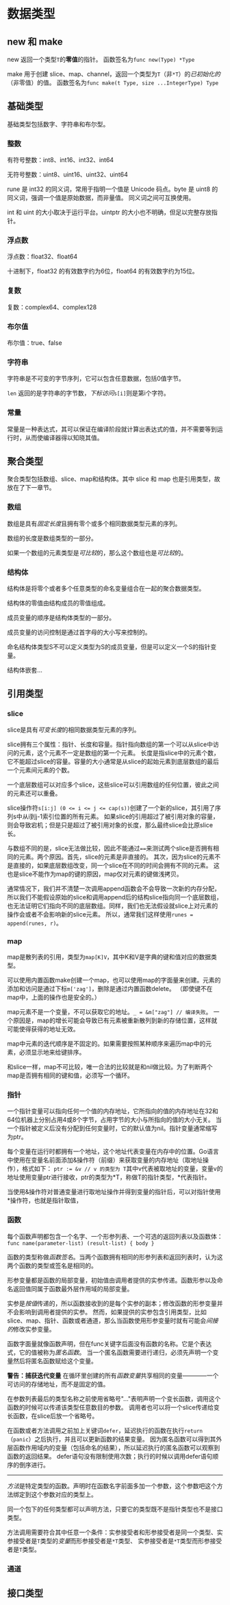 # 数据类型

## new 和 make

new 返回一个类型`T`的**零值**的指针。
函数签名为`func new(Type) *Type`

make 用于创建 slice、map、channel，返回一个类型为`T`（非`*T`）的*已初始化的*（非零值）的值。
函数签名为`func make(t Type, size ...IntegerType) Type`

## 基础类型

基础类型包括数字、字符串和布尔型。

### 整数

有符号整数：int8、int16、int32、int64

无符号整数：uint8、uint16、uint32、uint64

rune 是 int32 的同义词，常用于指明一个值是 Unicode 码点。byte 是 uint8 的同义词，强调一个值是原始数据，而非量值。
同义词之间可互换使用。

int 和 uint 的大小取决于运行平台。uintptr 的大小也不明确，但足以完整存放指针。

### 浮点数

浮点数：float32、float64

十进制下，float32 的有效数字约为6位，float64 的有效数字约为15位。

### 复数

复数：complex64、complex128

### 布尔值

布尔值：true、false

### 字符串

字符串是不可变的字节序列，它可以包含任意数据，包括0值字节。

`len` 返回的是字符串的字节数，_下标访问_`s[i]`则是第i个字符。

### 常量

常量是一种表达式，其可以保证在编译阶段就计算出表达式的值，并不需要等到运行时，从而使编译器得以知晓其值。

## 聚合类型

聚合类型包括数组、slice、map和结构体。其中 slice 和 map 也是引用类型，故放在了下一章节。

### 数组

数组是具有*固定长度*且拥有零个或多个相同数据类型元素的序列。

数组的长度是数组类型的一部分。

如果一个数组的元素类型是*可比较*的，那么这个数组也是*可比较*的。

### 结构体

结构体是将零个或者多个任意类型的命名变量组合在一起的聚合数据类型。

结构体的零值由结构成员的零值组成。

成员变量的顺序是结构体类型的一部分。

成员变量的访问控制是通过首字母的大小写来控制的。

命名结构体类型S不可以定义类型为S的成员变量，但是可以定义一个S的指针变量。

结构体嵌套...

## 引用类型

### slice

slice是具有*可变长度*的相同数据类型元素的序列。

slice拥有三个属性：指针、长度和容量。指针指向数组的第一个可以从slice中访问的元素，这个元素不一定是数组的第一个元素。
长度是指slice中的元素个数，它不能超过slice的容量。容量的大小通常是从slice的起始元素到底层数组的最后一个元素间元素的个数。

一个底层数组可以对应多个slice，这些slice可以引用数组的任何位置，彼此之间的元素还可以重叠。

slice操作符`s[i:j] (0 <= i <= j <= cap(s))`创建了一个新的slice，其引用了序列s中从i到j-1索引位置的所有元素。
如果slice的引用超过了被引用对象的容量，则会导致宕机；但是只是超过了被引用对象的长度，那么最终slice会比原slice长。

与数组不同的是，slice无法做比较，因此不能通过`==`来测试两个slice是否拥有相同的元素。两个原因。首先，slice的元素是非直接的。
其次，因为slice的元素不是直接的，如果底层数组改变，同一个slice在不同的时间会拥有不同的元素。
这也是slice不能作为map的键的原因，map仅对元素的键做浅拷贝。

通常情况下，我们并不清楚一次调用append函数会不会导致一次新的内存分配，所以我们不能假设原始的slice和调用append后的结构slice指向同一个底层数组，
也无法证明它们指向不同的底层数组。同样，我们也无法假设就slice上对元素的操作会或者不会影响新的slice元素。
所以，通常我们这样使用`runes = append(runes, r)`。

### map

map是散列表的引用，类型为`map[K]V`，其中K和V是字典的键和值对应的数据类型。

可以使用内置函数make创建一个map，也可以使用map的字面量来创建。元素的添加和访问是通过下标`m['zag']`，删除是通过内置函数delete。
（即使键不在map中，上面的操作也是安全的。）

map元素不是一个变量，不可以获取它的地址。`_ = &m["zag"] // 编译失败`。
一个原因是，map的增长可能会导致已有元素被重新散列到新的存储位置，这样就可能使得获得的地址无效。

map中元素的迭代顺序是不固定的。如果需要按照某种顺序来遍历map中的元素，必须显示地来给键排序。

和slice一样，map不可比较，唯一合法的比较就是和nil做比较。为了判断两个map是否拥有相同的键和值，必须写一个循环。

### 指针

一个指针变量可以指向任何一个值的内存地址，它所指向的值的内存地址在32和64位机器上分别占用4或8个字节，占用字节的大小与所指向的值的大小无关。
当一个指针被定义后没有分配到任何变量时，它的默认值为nil。指针变量通常缩写为ptr。

每个变量在运行时都拥有一个地址，这个地址代表变量在内存中的位置。Go语言中使用在变量名前面添加&操作符（前缀）来获取变量的内存地址（取地址操作），格式如下：
`ptr := &v // v 的类型为 T`其中v代表被取地址的变量，变量v的地址使用变量ptr进行接收，ptr的类型为*T，称做T的指针类型，*代表指针。

当使用&操作符对普通变量进行取地址操作并得到变量的指针后，可以对指针使用*操作符，也就是指针取值，

### 函数

每个函数声明都包含一个名字、一个形参列表、一个可选的返回列表以及函数体：`func name(parameter-list) (result-list) { body }`

函数的类型称做*函数签名*。当两个函数拥有相同的形参列表和返回列表时，认为这两个函数的类型或签名是相同的。

形参变量都是函数的局部变量，初始值由调用者提供的实参传递。函数形参以及命名返回值同属于函数最外层作用域的局部变量。

实参是*按值*传递的，所以函数接收到的是每个实参的副本；修改函数的形参变量并不会影响到调用者提供的实参。
然而，如果提供的实参包含引用类型，比如slice、map、指针、函数或者通道，那么当函数使用形参变量时就有可能会*间接的*修改实参变量。

函数字面量就像函数声明，但在func关键字后面没有函数的名称。它是个表达式，它的值被称为*匿名函数*。
当一个匿名函数需要进行递归，必须先声明一个变量然后将匿名函数赋给这个变量。

**警告：捕获迭代变量**  在循环里创建的所有*函数变量*共享相同的变量————一个可访问的存储地址，而不是固定的值。

在参数列表最后的类型名称之前使用省略号"..."表明声明一个变长函数，调用这个函数的时候可以传递该类型任意数目的参数。
调用者也可以将一个slice传递给变长函数，在slice后放一个省略号。

在函数或者方法调用之前加上关键词`defer`，延迟执行的函数在执行`return`（`panic`）之后执行，并且可以更新函数的结果变量。
因为匿名函数可以得到其外层函数作用域内的变量（包括命名的结果），所以延迟执行的匿名函数可以观察到函数的返回结果。
defer语句没有限制使用次数；执行的时候以调用defer语句顺序的倒序进行。

---

*方法*是特定类型的函数。声明时在函数名字前面多加一个参数，这个参数吧这个方法绑定到这个参数对应的类型上。

同一个包下的任何类型都可以声明方法，只要它的类型既不是指针类型也不是接口类型。

方法调用需要符合其中任意一个条件：实参接受者和形参接受者是同一个类型、实参接受者是`T`类型的*变量*而形参接受者是`*T`类型、
实参接受者是`*T`类型而形参接受者是`T`类型。

### 通道

## 接口类型